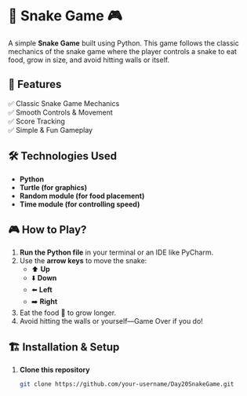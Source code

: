 # 🐍 Snake Game 🎮  

A simple **Snake Game** built using Python. This game follows the classic mechanics of the snake game where the player controls a snake to eat food, grow in size, and avoid hitting walls or itself.  

## 🚀 Features  
✅ Classic Snake Game Mechanics  
✅ Smooth Controls & Movement  
✅ Score Tracking  
✅ Simple & Fun Gameplay  

## 🛠️ Technologies Used  
- **Python**  
- **Turtle (for graphics)**  
- **Random module (for food placement)**  
- **Time module (for controlling speed)**  

## 🎮 How to Play?  
1. **Run the Python file** in your terminal or an IDE like PyCharm.  
2. Use the **arrow keys** to move the snake:  
   - ⬆️ **Up**  
   - ⬇️ **Down**  
   - ⬅️ **Left**  
   - ➡️ **Right**  
3. Eat the food 🥚 to grow longer.  
4. Avoid hitting the walls or yourself—Game Over if you do!  

## 🏗️ Installation & Setup  
1. **Clone this repository**  
   ```bash
   git clone https://github.com/your-username/Day20SnakeGame.git
